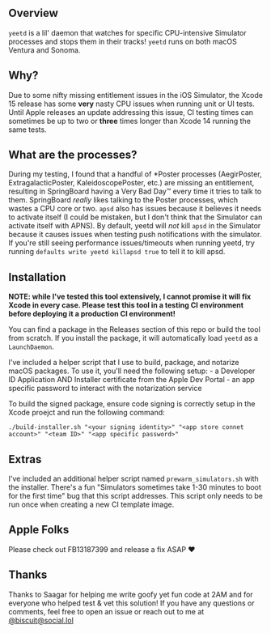 ## Overview
`yeetd` is a lil' daemon that watches for specific CPU-intensive Simulator processes and stops them in their tracks! `yeetd` runs on both macOS Ventura and Sonoma.

## Why?
Due to some nifty missing entitlement issues in the iOS Simulator, the Xcode 15 release has some **very** nasty CPU issues when running unit or UI tests. Until Apple releases an update addressing this issue, CI testing times can sometimes be up to two or **three** times longer than Xcode 14 running the same tests.

## What are the processes?
During my testing, I found that a handful of *Poster processes (AegirPoster, ExtragalacticPoster, KaleidoscopePoster, etc.) are missing an entitlement, resulting in SpringBoard having a Very Bad Day™ every time it tries to talk to them. SpringBoard *really* likes talking to the Poster processes, which wastes a CPU core or two. `apsd` also has issues because it believes it needs to activate itself (I could be mistaken, but I don't think that the Simulator can activate itself with APNS). By default, yeetd will _not_ kill `apsd` in the Simulator because it causes issues when testing push notifications with the simulator. If you're still seeing performance issues/timeouts when running yeetd, try running `defaults write yeetd killapsd true` to tell it to kill apsd.

## Installation
**NOTE: while I've tested this tool extensively, I cannot promise it will fix Xcode in every case. Please test this tool in a testing CI environment before deploying it a production CI environment!**

You can find a package in the Releases section of this repo or build the tool from scratch. If you install the package, it will automatically load `yeetd` as a `LaunchDaemon`.

I've included a helper script that I use to build, package, and notarize macOS packages. To use it, you'll need the following setup:
    - a Developer ID Application AND Installer certificate from the Apple Dev Portal
    - an app specific password to interact with the notarization service

To build the signed package, ensure code signing is correctly setup in the Xcode proejct and run the following command:
```
./build-installer.sh "<your signing identity>" "<app store connet account>" "<team ID>" "<app specific password>"
```

## Extras
I've included an additional helper script named `prewarm_simulators.sh` with the installer. There's a fun "Simulators sometimes take 1-30 minutes to boot for the first time" bug that this script addresses. This script only needs to be run once when creating a new CI template image.

## Apple Folks
Please check out FB13187399 and release a fix ASAP ❤️

## Thanks
Thanks to Saagar for helping me write goofy yet fun code at 2AM and for everyone who helped test & vet this solution! If you have any questions or comments, feel free to open an issue or reach out to me at [@biscuit@social.lol](https://social.lol/@biscuit)
